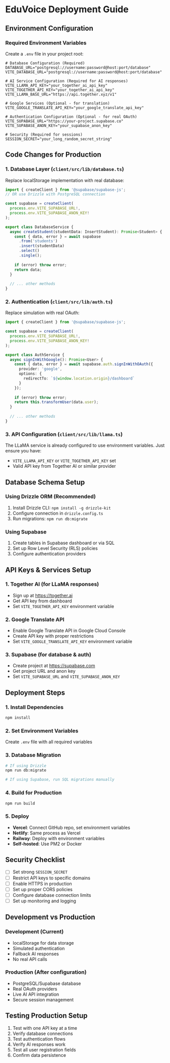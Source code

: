 # EduVoice Deployment Guide

## Environment Configuration

### Required Environment Variables

Create a `.env` file in your project root:

```env
# Database Configuration (Required)
DATABASE_URL="postgresql://username:password@host:port/database"
VITE_DATABASE_URL="postgresql://username:password@host:port/database"

# AI Service Configuration (Required for AI responses)
VITE_LLAMA_API_KEY="your_together_ai_api_key"
VITE_TOGETHER_API_KEY="your_together_ai_api_key" 
VITE_LLAMA_BASE_URL="https://api.together.xyz/v1"

# Google Services (Optional - for translation)
VITE_GOOGLE_TRANSLATE_API_KEY="your_google_translate_api_key"

# Authentication Configuration (Optional - for real OAuth)
VITE_SUPABASE_URL="https://your-project.supabase.co"
VITE_SUPABASE_ANON_KEY="your_supabase_anon_key"

# Security (Required for sessions)
SESSION_SECRET="your_long_random_secret_string"
```

## Code Changes for Production

### 1. Database Layer (`client/src/lib/database.ts`)

Replace localStorage implementation with real database:

```typescript
import { createClient } from '@supabase/supabase-js';
// OR use Drizzle with PostgreSQL connection

const supabase = createClient(
  process.env.VITE_SUPABASE_URL!,
  process.env.VITE_SUPABASE_ANON_KEY!
);

export class DatabaseService {
  async createStudent(studentData: InsertStudent): Promise<Student> {
    const { data, error } = await supabase
      .from('students')
      .insert(studentData)
      .select()
      .single();
    
    if (error) throw error;
    return data;
  }
  
  // ... other methods
}
```

### 2. Authentication (`client/src/lib/auth.ts`)

Replace simulation with real OAuth:

```typescript
import { createClient } from '@supabase/supabase-js';

const supabase = createClient(
  process.env.VITE_SUPABASE_URL!,
  process.env.VITE_SUPABASE_ANON_KEY!
);

export class AuthService {
  async signInWithGoogle(): Promise<User> {
    const { data, error } = await supabase.auth.signInWithOAuth({
      provider: 'google',
      options: {
        redirectTo: `${window.location.origin}/dashboard`
      }
    });
    
    if (error) throw error;
    return this.transformUser(data.user);
  }
  
  // ... other methods
}
```

### 3. API Configuration (`client/src/lib/llama.ts`)

The LLaMA service is already configured to use environment variables. Just ensure you have:
- `VITE_LLAMA_API_KEY` or `VITE_TOGETHER_API_KEY` set
- Valid API key from Together AI or similar provider

## Database Schema Setup

### Using Drizzle ORM (Recommended)

1. Install Drizzle CLI: `npm install -g drizzle-kit`
2. Configure connection in `drizzle.config.ts`
3. Run migrations: `npm run db:migrate`

### Using Supabase

1. Create tables in Supabase dashboard or via SQL
2. Set up Row Level Security (RLS) policies
3. Configure authentication providers

## API Keys & Services Setup

### 1. Together AI (for LLaMA responses)
- Sign up at https://together.ai
- Get API key from dashboard
- Set `VITE_TOGETHER_API_KEY` environment variable

### 2. Google Translate API
- Enable Google Translate API in Google Cloud Console
- Create API key with proper restrictions
- Set `VITE_GOOGLE_TRANSLATE_API_KEY` environment variable

### 3. Supabase (for database & auth)
- Create project at https://supabase.com
- Get project URL and anon key
- Set `VITE_SUPABASE_URL` and `VITE_SUPABASE_ANON_KEY`

## Deployment Steps

### 1. Install Dependencies
```bash
npm install
```

### 2. Set Environment Variables
Create `.env` file with all required variables

### 3. Database Migration
```bash
# If using Drizzle
npm run db:migrate

# If using Supabase, run SQL migrations manually
```

### 4. Build for Production
```bash
npm run build
```

### 5. Deploy
- **Vercel**: Connect GitHub repo, set environment variables
- **Netlify**: Same process as Vercel
- **Railway**: Deploy with environment variables
- **Self-hosted**: Use PM2 or Docker

## Security Checklist

- [ ] Set strong `SESSION_SECRET`
- [ ] Restrict API keys to specific domains
- [ ] Enable HTTPS in production
- [ ] Set up proper CORS policies
- [ ] Configure database connection limits
- [ ] Set up monitoring and logging

## Development vs Production

### Development (Current)
- localStorage for data storage
- Simulated authentication
- Fallback AI responses
- No real API calls

### Production (After configuration)
- PostgreSQL/Supabase database
- Real OAuth providers
- Live AI API integration
- Secure session management

## Testing Production Setup

1. Test with one API key at a time
2. Verify database connections
3. Test authentication flows
4. Verify AI responses work
5. Test all user registration fields
6. Confirm data persistence
